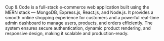 Cup & Code is a full-stack e-commerce web application built using the MERN stack — MongoDB, Express.js, React.js, and Node.js.
It provides a smooth online shopping experience for customers and a powerful real-time admin dashboard to manage users, products, and orders efficiently.
The system ensures secure authentication, dynamic product rendering, and responsive design, making it scalable and production-ready.
